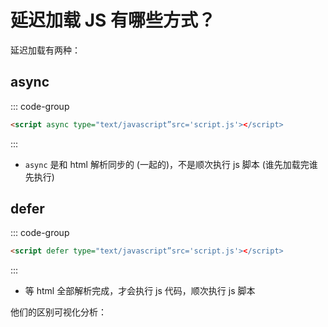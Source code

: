 # 延迟加载 JS 有哪些方式？

<article-info/>

延迟加载有两种：

## async

::: code-group

```html
<script async type="text/javascript”src='script.js'></script>
```

:::

- `async` 是和 html 解析同步的 (一起的)，不是顺次执行 js 脚本 (谁先加载完谁先执行)

## defer

::: code-group

```html
<script defer type="text/javascript”src='script.js'></script>
```

:::

- 等 html 全部解析完成，才会执行 js 代码，顺次执行 js 脚本

他们的区别可视化分析：<link-tag :linkList="[{ linkText:'growing with the web',linkUrl:'https://www.growingwiththeweb.com/2014/02/async-vs-defer-attributes.html'}]" />
